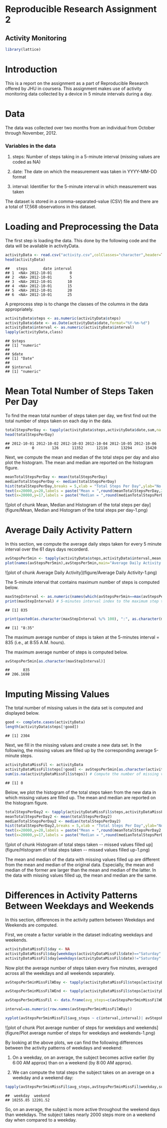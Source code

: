 Reproducible Research Assignment 2
==================================
Activity Monitoring
-------------------


```r
library(lattice)
```

# Introduction
This is a report on the assignment as a part of Reproducible Research offered by JHU in coursera. This assignment makes use of activity monitoring data collected by a device in 5 minute intervals during a day. 

# Data
The data was collected over two months from an individual from October through November, 2012.

### Variables in the data

1. steps: Number of steps taking in a 5-minute interval (missing values are coded as NA)

2. date: The date on which the measurement was taken in YYYY-MM-DD format

3. interval: Identifier for the 5-minute interval in which measurement was taken

The dataset is stored in a comma-separated-value (CSV) file and there are a total of 17,568 observations in this dataset.

# Loading and Preprocessing the Data
The first step is loading the data. This done by the following code and the data will be available in activityData.

```r
activityData <- read.csv("activity.csv",colClasses="character",header=TRUE)
head(activityData)
```

```
##   steps       date interval
## 1  <NA> 2012-10-01        0
## 2  <NA> 2012-10-01        5
## 3  <NA> 2012-10-01       10
## 4  <NA> 2012-10-01       15
## 5  <NA> 2012-10-01       20
## 6  <NA> 2012-10-01       25
```
A preprocess step is to change the classes of the columns in the data appropriately.

```r
activityData$steps <- as.numeric(activityData$steps)
activityData$date <- as.Date(activityData$date,format="%Y-%m-%d")
activityData$interval <- as.numeric(activityData$interval)
lapply(activityData,class)
```

```
## $steps
## [1] "numeric"
## 
## $date
## [1] "Date"
## 
## $interval
## [1] "numeric"
```
# Mean Total Number of Steps Taken Per Day
To find the mean total number of steps taken per day, we first find out the total number of steps taken on each day in the data.

```r
totalStepsPerDay <- tapply(activityData$steps,activityData$date,sum,na.rm=TRUE)
head(totalStepsPerDay)
```

```
## 2012-10-01 2012-10-02 2012-10-03 2012-10-04 2012-10-05 2012-10-06 
##          0        126      11352      12116      13294      15420
```

Next, we compute the mean and median of the total steps per day and also plot the histogram.
The mean and median are reported on the histogram figure.

```r
meanTotalStepsPerDay <- mean(totalStepsPerDay)
medianTotalStepsPerDay <- median(totalStepsPerDay)
hist(totalStepsPerDay,breaks = 5,xlab = "Total Steps Per Day",ylab="No. of Days",main = "Histogram of Total Steps Per Day")
text(x=20000,y=20,labels = paste("Mean = ",round(meanTotalStepsPerDay,2)),col = "red")
text(x=20000,y=17,labels = paste("Median = ",round(medianTotalStepsPerDay,2)),col="red")
```

![plot of chunk Mean, Median and Histogram of the total steps per day](figure/Mean, Median and Histogram of the total steps per day-1.png) 

# Average Daily Activity Pattern
In this section, we compute the average daily steps taken for every 5 minute interval over the 61 days days recorderd.


```r
avStepsPer5min <- tapply(activityData$steps,activityData$interval,mean,na.rm=TRUE)
plot(names(avStepsPer5min),avStepsPer5min,main="Average Daily Activity Pattern",xlab="Interval",ylab="No. of Steps Averaged over 61 Days",type="l")
```

![plot of chunk Average Daily Activity](figure/Average Daily Activity-1.png) 

The 5-minute interval that contains maximum number of steps is computed below.

```r
maxStepInterval <- as.numeric(names(which(avStepsPer5min==max(avStepsPer5min))))
print(maxStepInterval) # 5-minutes interval index to the maximum step time
```

```
## [1] 835
```

```r
print(paste0(as.character(maxStepInterval %/% 100), ":", as.character(maxStepInterval%%100))) # Time in hours when maximum steps was recorded
```

```
## [1] "8:35"
```
The maximum average number of steps is taken at the 5-minutes interval = 835  (i.e.,  at 8:55 A.M. hours).

The maximum average number of steps is computed below.


```r
avStepsPer5min[as.character(maxStepInterval)]
```

```
##      835 
## 206.1698
```

# Imputing Missing Values
The total number of missing values in the data set is computed and displayed below.

```r
good <- complete.cases(activityData)
length(activityData$steps[!good])
```

```
## [1] 2304
```
Next, we fill in the missing values and create a new data set. In the following, the missing values are filled up by the corresponding average 5-minute steps.

```r
activityDataMissFil <- activityData
activityDataMissFil$steps[!good] <- avStepsPer5min[as.character(activityData$interval[!good])]
sum(is.na(activityDataMissFil$steps)) # Compute the number of missing values in the new data
```

```
## [1] 0
```
Below, we plot the histogram of the total steps taken from the new data in which missing values are filled up. The mean and median are reported on the histogram figure.

```r
totalStepsPerDay2 <- tapply(activityDataMissFil$steps,activityDataMissFil$date,sum)
meanTotalStepsPerDay2 <- mean(totalStepsPerDay2)
medianTotalStepsPerDay2 <- median(totalStepsPerDay2)
hist(totalStepsPerDay2,breaks = 5,xlab = "Total Steps Per Day",ylab="No. of Days",main = "Histogram of Total Steps Per Day (Missing Values Filled Up)")
text(x=20000,y=20,labels = paste("Mean = ",round(meanTotalStepsPerDay2,2)),col = "red")
text(x=20000,y=17,labels = paste("Median = ",round(medianTotalStepsPerDay2,2)),col="red")
```

![plot of chunk Histogram of total steps taken -- missed values filled up](figure/Histogram of total steps taken -- missed values filled up-1.png) 

The mean and median of the data with missing values filled up are different from the mean and median of the original data. Especially, the mean and median of the former are larger than the mean and median of the latter. In the data with missing values filled up, the mean and median are the same.

# Differences in Activity Patterns Between Weekdays and Weekends
In this section, differences in the activity pattern between Weekdays and Weekends are computed.

First, we create a factor variable in the dataset indicating weekdays and weekends.

```r
activityDataMissFil$day <- NA
activityDataMissFil$day[weekdays(activityDataMissFil$date)=="Saturday" | weekdays(activityDataMissFil$date)=="Sunday"] = "weekend"
activityDataMissFil$day[weekdays(activityDataMissFil$date)!="Saturday" & weekdays(activityDataMissFil$date)!="Sunday"] = "weekday"
```

Now plot the average number of steps taken every five minutes, averaged across all the weekdays and all weekends separately.


```r
avStepsPer5minMissFilWDay <- tapply(activityDataMissFil$steps[activityDataMissFil$day=="weekday"],activityDataMissFil$interval[activityDataMissFil$day=="weekday"],mean)

avStepsPer5minMissFilWEnd <- tapply(activityDataMissFil$steps[activityDataMissFil$day=="weekend"],activityDataMissFil$interval[activityDataMissFil$day=="weekend"],mean)

avStepsPer5minMissFil <- data.frame(avg_steps=c(avStepsPer5minMissFilWDay,avStepsPer5minMissFilWEnd), weekday=factor(c(rep("weekday",length(avStepsPer5minMissFilWDay)),rep("weekend",length(avStepsPer5minMissFilWEnd)))))

interval=as.numeric(row.names(avStepsPer5minMissFilWDay))

xyplot(avStepsPer5minMissFil$avg_steps ~ c(interval,interval)| avStepsPer5minMissFil$weekday ,layout = c(1,2),type="l",xlab="Interval",ylab="Average no. of Steps",main="Average Daily Activity Pattern (Weekdays v/s Weekend Days)")
```

![plot of chunk Plot average number of steps for weekdays and weekends](figure/Plot average number of steps for weekdays and weekends-1.png) 

By looking at the above plots, we can find the following differences between the activity patterns of weekdays and weekend:

1. On a weekday, on an average, the subject becomes active earlier (by 6:00 AM approx) than on a weekend (by 8:00 AM approx).

2. We can compute the total steps the subject takes on an average on a weekday and a weekend day:


```r
tapply(avStepsPer5minMissFil$avg_steps,avStepsPer5minMissFil$weekday,sum)
```

```
##  weekday  weekend 
## 10255.85 12201.52
```
So, on an average, the subject is more active throughout the weekend days than weekdays. The subject takes nearly 2000 steps more on a weekend day when compared to a weekday.


